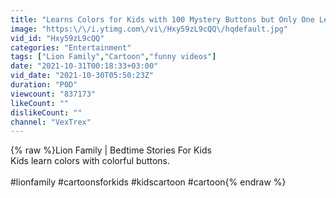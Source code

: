 ```yaml
---
title: "Learns Colors for Kids with 100 Mystery Buttons but Only One Lets You Escape | Lion Family"
image: "https:\/\/i.ytimg.com\/vi\/Hxy59zL9cQQ\/hqdefault.jpg"
vid_id: "Hxy59zL9cQQ"
categories: "Entertainment"
tags: ["Lion Family","Cartoon","funny videos"]
date: "2021-10-31T00:18:33+03:00"
vid_date: "2021-10-30T05:50:23Z"
duration: "P0D"
viewcount: "837173"
likeCount: ""
dislikeCount: ""
channel: "VexTrex"
---
```

{% raw %}Lion Family | Bedtime Stories For Kids<br />Kids learn colors with colorful buttons.<br /><br />#lionfamily #cartoonsforkids #kidscartoon #cartoon{% endraw %}
